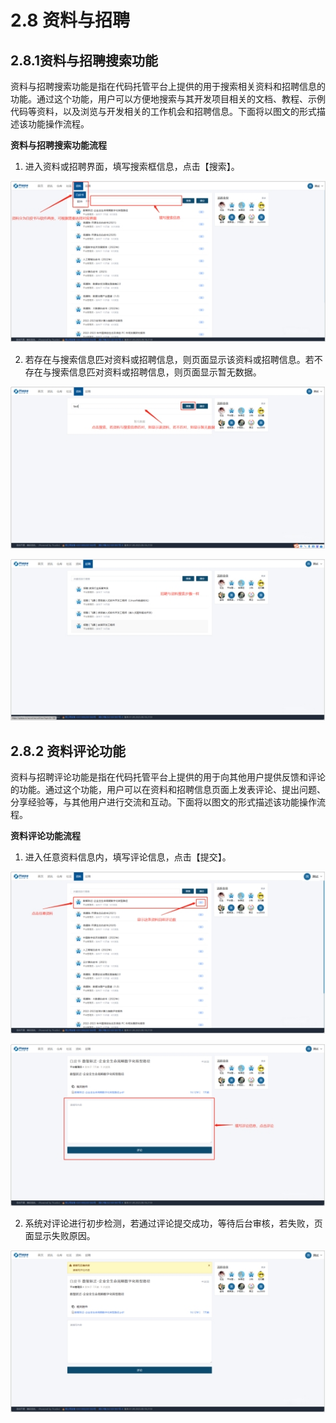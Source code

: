 
# **2.8 资料与招聘**

## 2.8.1资料与招聘搜索功能

资料与招聘搜索功能是指在代码托管平台上提供的用于搜索相关资料和招聘信息的功能。通过这个功能，用户可以方便地搜索与其开发项目相关的文档、教程、示例代码等资料，以及浏览与开发相关的工作机会和招聘信息。下面将以图文的形式描述该功能操作流程。

 

**资料与招聘搜索功能流程**

1. 进入资料或招聘界面，填写搜索框信息，点击【搜索】。

![img](../public/asstes/wps185.jpg) 

2. 若存在与搜索信息匹对资料或招聘信息，则页面显示该资料或招聘信息。若不存在与搜索信息匹对资料或招聘信息，则页面显示暂无数据。

![img](../public/asstes/wps186.jpg) 

![img](../public/asstes/wps187.jpg) 

 

## **2.8.2 资料评论功能**

资料与招聘评论功能是指在代码托管平台上提供的用于向其他用户提供反馈和评论的功能。通过这个功能，用户可以在资料和招聘信息页面上发表评论、提出问题、分享经验等，与其他用户进行交流和互动。下面将以图文的形式描述该功能操作流程。

 

**资料评论功能流程**

1. 进入任意资料信息内，填写评论信息，点击【提交】。

![img](../public/asstes/wps188.jpg) 

![img](../public/asstes/wps189.jpg) 

2. 系统对评论进行初步检测，若通过评论提交成功，等待后台审核，若失败，页面显示失败原因。

![img](../public/asstes/wps190.jpg) 